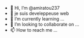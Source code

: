 - 👋 Hi, I’m @amiratou237
- 👀 je suis develeppeuse web
- 🌱 I’m currently learning ...
- 💞️ I’m looking to collaborate on ...
- 📫 How to reach me ...

<!---
amiratou237/amiratou237 is a ✨ special ✨ repository because its `README.md` (this file) appears on your GitHub profile.
You can click the Preview link to take a look at your changes.
--->
